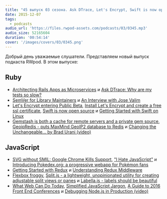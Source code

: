 ```yaml
---
title: "45 выпуск 03 сезона. Ask DTrace, Let's Encrypt, Swift is now open source, Gemstash, SVG without SMIL, Flexbox froggy и прочее"
date: 2015-12-07
tags:
  - podcasts
audio_url: 'https://files.rwpod-assets.com/podcasts/03/0345.mp3'
audio_size: 52165604
duration: '00:54:14'
cover: '/images/covers/03/0345.png'
---
```


Добрый день уважаемые слушатели. Представляем новый выпуск подкаста RWpod. В этом выпуске:

## Ruby

- [Architecting Rails Apps as Microservices](http://blog.codeship.com/architecting-rails-apps-as-microservices/) и [Ask DTrace: Why are my tests so slow?](https://blog.8thlight.com/colin-jones/2015/12/01/ask-dtrace-why-are-my-tests-so-slow.html)
- [SemVer for Library Maintainers](http://www.schneems.com/2015/11/29/what-is-semver.html) и [An Interview with Jose Valim](http://www.sitepoint.com/an-interview-with-jose-valim/)
- [Let's Encrypt entering Public Beta](https://letsencrypt.org/2015/12/03/entering-public-beta.html), [Install Let's Encrypt and create a free ssl certificate](https://janikvonrotz.ch/2015/12/04/install-lets-encrypt-and-create-a-free-ssl-certificate/), [Swift is now open source](https://swift.org/) и [Getting Started with Swift on Linux](https://www.twilio.com/blog/2015/12/getting-started-with-swift-on-linux.html)
- [Gemstash is both a cache for remote servers and a private gem source](https://github.com/bundler/gemstash), [GeoipRedis - puts MaxMind GeoIP2 database to Redis](https://github.com/zabolotnov87/geoip_redis) и [Changing the Unchangeable... by Brad Urani (video)](https://www.youtube.com/watch?v=gTClDj9Zl1g)

## JavaScript

- [SVG without SMIL: Google Chrome Kills Support](http://www.noupe.com/design/smil-chrome-kills-support-93960.html), ["I Hate JavaScript"](http://www.redotheweb.com/2015/12/04/i-hate-havascript.html) и [Introducing Pokedex.org: a progressive webapp for Pokémon fans](http://www.pocketjavascript.com/blog/2015/11/23/introducing-pokedex-org)
- [Getting Started with Redux](https://egghead.io/series/getting-started-with-redux) и [Understanding Redux Middleware](https://medium.com/@meagle/understanding-87566abcfb7a)
- [Flexbox froggy](http://flexboxfroggy.com/), [Split.js - a lightweight, unopinionated utility for creating adjustable split views or panes](http://nathancahill.github.io/Split.js/) и [Labella.js - labels should be beautiful](http://twitter.github.io/labella.js/)
- [What Web Can Do Today](https://whatwebcando.today/), [Simplified JavaScript Jargon](https://github.com/HugoGiraudel/SJSJ), [A Guide to 2016 Front End Conferences](https://css-tricks.com/2016-front-end-conferences/) и [Debugging Node.js in Production (video)](https://www.youtube.com/watch?v=O1YP8QP9gLA)
